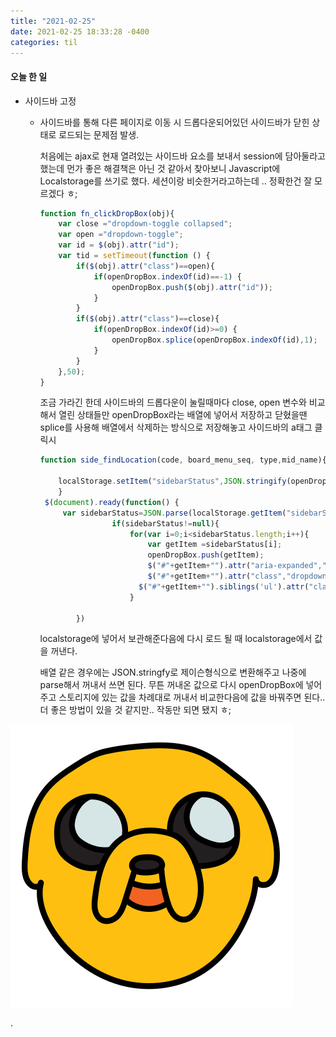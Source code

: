 ```yaml
---
title: "2021-02-25"
date: 2021-02-25 18:33:28 -0400
categories: til
---
```




#### 오늘 한 일

- 사이드바 고정

  - 사이드바를 통해 다른 페이지로 이동 시 드롭다운되어있던 사이드바가 닫힌 상태로 로드되는 문제점 발생.

    처음에는 ajax로 현재 열려있는 사이드바 요소를 보내서 session에 담아둘라고 했는데 먼가 좋은 해결책은 아닌 것 같아서 찾아보니 Javascript에 Localstorage를 쓰기로 했다. 세션이랑 비슷한거라고하는데 .. 정확한건 잘 모르겠다 ㅎ; 

    ```javascript
    function fn_clickDropBox(obj){
        var close ="dropdown-toggle collapsed";
        var open ="dropdown-toggle";
        var id = $(obj).attr("id");
        var tid = setTimeout(function () {
            if($(obj).attr("class")==open){
                if(openDropBox.indexOf(id)==-1) {
                    openDropBox.push($(obj).attr("id"));
                }
            }
            if($(obj).attr("class")==close){
                if(openDropBox.indexOf(id)>=0) {
                    openDropBox.splice(openDropBox.indexOf(id),1);
                }
            }
        },50);
    }
    ```

    조금 가라긴 한데 사이드바의 드롭다운이 눌릴때마다 close, open 변수와 비교해서 열린 상태들만 openDropBox라는 배열에 넣어서 저장하고 닫혔을땐 splice를 사용해 배열에서 삭제하는 방식으로 저장해놓고 사이드바의 a태그 클릭시 

    ```javascript
    function side_findLocation(code, board_menu_seq, type,mid_name){
    
        localStorage.setItem("sidebarStatus",JSON.stringify(openDropBox));
        }
     $(document).ready(function() {
         var sidebarStatus=JSON.parse(localStorage.getItem("sidebarStatus"));
                    if(sidebarStatus!=null){
                        for(var i=0;i<sidebarStatus.length;i++){
                            var getItem =sidebarStatus[i];
                            openDropBox.push(getItem);
                            $("#"+getItem+"").attr("aria-expanded","true");
                            $("#"+getItem+"").attr("class","dropdown-toggle");
                          $("#"+getItem+"").siblings('ul').attr("class","list-						unstyled collapse show");
                        }
                  
            })
    
    ```

    localstorage에 넣어서 보관해준다음에 다시 로드 될 때 localstorage에서 값을 꺼낸다.

    배열 같은 경우에는 JSON.stringfy로 제이슨형식으로 변환해주고 나중에 parse해서 꺼내서 쓰면 된다.  무튼 꺼내온 값으로 다시 openDropBox에 넣어주고 스토리지에 있는 값을 차례대로 꺼내서 비교한다음에 값을 바꿔주면 된다.. 더 좋은 방법이 있을 것 같지만.. 작동만 되면 됐지 ㅎ;  
    
    

![jake](\img\jake.png)

.